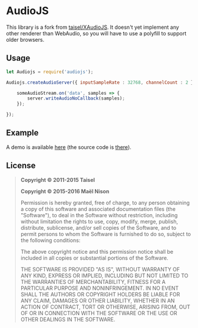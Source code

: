 # AudioJS

This library is a fork from [taisel/XAudioJS](https://github.com/taisel/XAudioJS). It doesn't yet implement any other renderer than WebAudio, so you will have to use a polyfill to support older browsers.

## Usage

```js
let Audiojs = require('audiojs');

Audiojs.createAudioServer({ inputSampleRate : 32768, channelCount : 2 }).then(server => {

    someAudioStream.on('data', samples => {
        server.writeAudioNoCallback(samples);
    });

});
```

## Example

A demo is available [here](http://start9.github.io/audiojs/example/) (the source code is [there](https://github.com/start9/audiojs/blob/gh-pages/example/main.js)).

## License

> **Copyright © 2011-2015 Taisel**
>
> **Copyright © 2015-2016 Maël Nison**
>
> Permission is hereby granted, free of charge, to any person obtaining a copy of this software and associated documentation files (the "Software"), to deal in the Software without restriction, including without limitation the rights to use, copy, modify, merge, publish, distribute, sublicense, and/or sell copies of the Software, and to permit persons to whom the Software is furnished to do so, subject to the following conditions:
>
> The above copyright notice and this permission notice shall be included in all copies or substantial portions of the Software.
>
> THE SOFTWARE IS PROVIDED "AS IS", WITHOUT WARRANTY OF ANY KIND, EXPRESS OR IMPLIED, INCLUDING BUT NOT LIMITED TO THE WARRANTIES OF MERCHANTABILITY, FITNESS FOR A PARTICULAR PURPOSE AND NONINFRINGEMENT. IN NO EVENT SHALL THE AUTHORS OR COPYRIGHT HOLDERS BE LIABLE FOR ANY CLAIM, DAMAGES OR OTHER LIABILITY, WHETHER IN AN ACTION OF CONTRACT, TORT OR OTHERWISE, ARISING FROM, OUT OF OR IN CONNECTION WITH THE SOFTWARE OR THE USE OR OTHER DEALINGS IN THE SOFTWARE.
